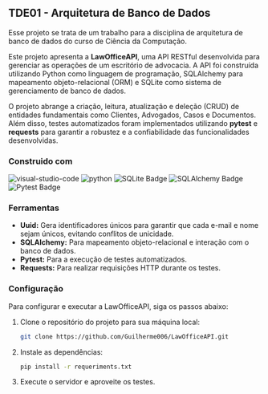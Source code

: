 ## TDE01 - Arquitetura de Banco de Dados

Esse projeto se trata de um trabalho para a disciplina de arquitetura de banco de dados do curso de Ciência da Computação. 

Este projeto apresenta a **LawOfficeAPI**, uma API RESTful desenvolvida para gerenciar as operações de um escritório de advocacia. A API foi construída utilizando Python como linguagem de programação, SQLAlchemy para mapeamento objeto-relacional (ORM) e SQLite como sistema de gerenciamento de banco de dados. 

O projeto abrange a criação, leitura, atualização e deleção (CRUD) de entidades fundamentais como Clientes, Advogados, Casos e Documentos. Além disso, testes automatizados foram implementados utilizando **pytest** e **requests** para garantir a robustez e a confiabilidade das funcionalidades desenvolvidas. 

### Construido com

![visual-studio-code]
![python]
![SQLite Badge]
![SQLAlchemy Badge]
![Pytest Badge]

### Ferramentas

- **Uuid:** Gera identificadores únicos para garantir que cada e-mail e nome sejam únicos, evitando conflitos de unicidade.
- **SQLAlchemy:** Para mapeamento objeto-relacional e interação com o banco de dados.
- **Pytest:** Para a execução de testes automatizados.
- **Requests:** Para realizar requisições HTTP durante os testes.

### Configuração

Para configurar e executar a LawOfficeAPI, siga os passos abaixo:

1. Clone o repositório do projeto para sua máquina local:

   ```sh
   git clone https://github.com/Guilherme006/LawOfficeAPI.git
   ```

2. Instale as dependências:

   ```sh
   pip install -r requeriments.txt
   ```

3. Execute o servidor e aproveite os testes.


<!-- Badges -->
[visual-studio-code]: https://img.shields.io/badge/Visual%20Studio%20Code-007ACC?logo=visualstudiocode&logoColor=fff&style=for-the-badge
[python]: https://img.shields.io/badge/Python-3776AB?logo=python&logoColor=fff&style=for-the-badge
[SQLite Badge]: https://img.shields.io/badge/SQLite-003B57?logo=sqlite&logoColor=fff&style=for-the-badge
[SQLAlchemy Badge]: https://img.shields.io/badge/SQLAlchemy-D71F00?logo=sqlalchemy&logoColor=fff&style=flat-square
[Pytest Badge]: https://img.shields.io/badge/Pytest-0A9EDC?logo=pytest&logoColor=fff&style=flat-square
